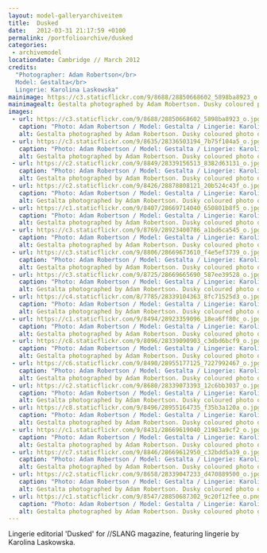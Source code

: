 ```yaml
---
layout: model-galleryarchiveitem
title:  Dusked
date:   2012-03-31 21:17:59 +0100
permalink: /portfolioarchive/dusked
categories:
 - archivemodel
locationdate: Cambridge // March 2012
credits:
  "Photographer: Adam Robertson</br>
  Model: Gestalta</br>
  Lingerie: Karolina Laskowska"
mainimage: https://c3.staticflickr.com/9/8688/28850668602_5898ba8923_o.jpg
mainimagealt: Gestalta photographed by Adam Robertson. Dusky coloured photo of a girl in lingerie
images:
 - url: https://c3.staticflickr.com/9/8688/28850668602_5898ba8923_o.jpg
   caption: "Photo: Adam Robertson / Model: Gestalta / Lingerie: Karolina Laskowska / Cambridge, March 2012"
   alt: Gestalta photographed by Adam Robertson. Dusky coloured photo of a girl in lingerie
 - url: https://c3.staticflickr.com/9/8635/28336503194_7b75f104a5_o.jpg
   caption: "Photo: Adam Robertson / Model: Gestalta / Lingerie: Karolina Laskowska / Cambridge, March 2012"
   alt: Gestalta photographed by Adam Robertson. Dusky coloured photo of a girl in lingerie
 - url: https://c2.staticflickr.com/9/8849/28339156513_8382d63131_o.jpg
   caption: "Photo: Adam Robertson / Model: Gestalta / Lingerie: Karolina Laskowska / Cambridge, March 2012"
   alt: Gestalta photographed by Adam Robertson. Dusky coloured photo of a girl in lingerie
 - url: https://c2.staticflickr.com/9/8426/28878808121_20b524c43f_o.jpg
   caption: "Photo: Adam Robertson / Model: Gestalta / Lingerie: Karolina Laskowska / Cambridge, March 2012"
   alt: Gestalta photographed by Adam Robertson. Dusky coloured photo of a girl in lingerie
 - url: https://c1.staticflickr.com/9/8407/28669714040_650801b8f5_o.jpg
   caption: "Photo: Adam Robertson / Model: Gestalta / Lingerie: Karolina Laskowska / Cambridge, March 2012"
   alt: Gestalta photographed by Adam Robertson. Dusky coloured photo of a girl in lingerie
 - url: https://c3.staticflickr.com/9/8769/28923400786_a1bd6ca545_o.jpg
   caption: "Photo: Adam Robertson / Model: Gestalta / Lingerie: Karolina Laskowska / Cambridge, March 2012"
   alt: Gestalta photographed by Adam Robertson. Dusky coloured photo of a girl in lingerie
 - url: https://c3.staticflickr.com/9/8806/28669673610_f4e5ef3739_o.jpg
   caption: "Photo: Adam Robertson / Model: Gestalta / Lingerie: Karolina Laskowska / Cambridge, March 2012"
   alt: Gestalta photographed by Adam Robertson. Dusky coloured photo of a girl in lingerie
 - url: https://c3.staticflickr.com/9/8725/28669665690_587ee39528_o.jpg
   caption: "Photo: Adam Robertson / Model: Gestalta / Lingerie: Karolina Laskowska / Cambridge, March 2012"
   alt: Gestalta photographed by Adam Robertson. Dusky coloured photo of a girl in lingerie
 - url: https://c4.staticflickr.com/8/7785/28339104363_8fc71525d3_o.jpg
   caption: "Photo: Adam Robertson / Model: Gestalta / Lingerie: Karolina Laskowska / Cambridge, March 2012"
   alt: Gestalta photographed by Adam Robertson. Dusky coloured photo of a girl in lingerie
 - url: https://c1.staticflickr.com/9/8494/28923359096_18ea6ff80c_o.jpg
   caption: "Photo: Adam Robertson / Model: Gestalta / Lingerie: Karolina Laskowska / Cambridge, March 2012"
   alt: Gestalta photographed by Adam Robertson. Dusky coloured photo of a girl in lingerie
 - url: https://c8.staticflickr.com/9/8096/28339090903_c3dbd6bcf9_o.jpg  
   caption: "Photo: Adam Robertson / Model: Gestalta / Lingerie: Karolina Laskowska / Cambridge, March 2012"
   alt: Gestalta photographed by Adam Robertson. Dusky coloured photo of a girl in lingerie
 - url: https://c6.staticflickr.com/9/8490/28955177125_7227992467_o.jpg
   caption: "Photo: Adam Robertson / Model: Gestalta / Lingerie: Karolina Laskowska / Cambridge, March 2012"
   alt: Gestalta photographed by Adam Robertson. Dusky coloured photo of a girl in lingerie
 - url: https://c2.staticflickr.com/9/8680/28339073393_12c6bb3037_o.jpg
   caption: "Photo: Adam Robertson / Model: Gestalta / Lingerie: Karolina Laskowska / Cambridge, March 2012"
   alt: Gestalta photographed by Adam Robertson. Dusky coloured photo of a girl in lingerie
 - url: https://c8.staticflickr.com/9/8496/28955164735_f35b3a120a_o.jpg
   caption: "Photo: Adam Robertson / Model: Gestalta / Lingerie: Karolina Laskowska / Cambridge, March 2012"
   alt: Gestalta photographed by Adam Robertson. Dusky coloured photo of a girl in lingerie
 - url: https://c1.staticflickr.com/9/8431/28669619040_21983a9cf2_o.jpg
   caption: "Photo: Adam Robertson / Model: Gestalta / Lingerie: Karolina Laskowska / Cambridge, March 2012"
   alt: Gestalta photographed by Adam Robertson. Dusky coloured photo of a girl in lingerie
 - url: https://c7.staticflickr.com/9/8846/28669612950_c32bdd5a39_o.jpg
   caption: "Photo: Adam Robertson / Model: Gestalta / Lingerie: Karolina Laskowska / Cambridge, March 2012"
   alt: Gestalta photographed by Adam Robertson. Dusky coloured photo of a girl in lingerie
 - url: https://c2.staticflickr.com/9/8658/28339047233_d470889500_o.jpg
   caption: "Photo: Adam Robertson / Model: Gestalta / Lingerie: Karolina Laskowska / Cambridge, March 2012"
   alt: Gestalta photographed by Adam Robertson. Dusky coloured photo of a girl in lingerie
 - url: https://c1.staticflickr.com/9/8547/28850687302_9c20f12fee_o.png
   caption: "Photo: Adam Robertson / Model: Gestalta / Lingerie: Karolina Laskowska / Cambridge, March 2012"
   alt: Gestalta photographed by Adam Robertson. Dusky coloured photo of a girl in lingerie
---
```

Lingerie editorial 'Dusked' for //SLANG magazine, featuring lingerie by Karolina Laskowska.
